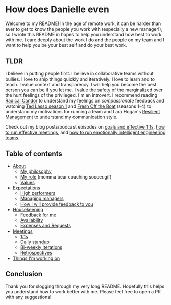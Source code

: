 # How does Danielle even

Welcome to my README! In the age of remote work, it can be harder than ever to get to know the people you work with (especially a new manager!), so I wrote this README in hopes to help you understand how best to work with me. I care deeply about the work I do and the people on my team and I want to help you be your best self and do your best work.

## TLDR
I believe in putting people first. I believe in collaborative teams without bullies. I love to ship things quickly and iteratively. I love to learn and to teach. I value context and transparency. I will help you become the best person you can be if you let me. I value the safety of the marginalized over the hurt feelings of the privileged. I'm an introvert. I recommend reading [Radical Candor](https://www.blinkist.com/en/books/radical-candor-en/) to understand my feelings on *compassionate* feedback and watching [Ted Lasso season 1](https://en.wikipedia.org/wiki/Ted_Lasso) and [Fresh Off the Boat](https://en.wikipedia.org/wiki/Fresh_Off_the_Boat) (seasons 1-4) to understand my motivations for running a team and Lara Hogan's [Resilient Management](https://abookapart.com/products/resilient-management) to understand my communication style.

Check out my blog posts/podcast episodes on [goals and effective 1:1s](https://medium.com/@tsunamino/setting-goals-with-your-engineers-that-dont-completely-suck-cb76b87e4275), [how to run effective meetings](https://leaddev.com/culture-engagement-motivation/how-have-meetings-dont-suck-much), and [how to run emotionally intelligent engineering teams](https://fellow.app/supermanagers/danielle-leong-github-ask-versus-guess-culture/). 

## Table of contents
- [About](docs/about.md)
  - [My philosophy](docs/about.md#my-philosophy)
  - [My role](docs/about.md#my-role) (momma bear coaching soccer.gif)
  - [Values](docs/about.md#values)
- [Expectations](docs/expectations.md#expectations) 
  - [High performers](docs/expectations.md#high-performers)
  - [Managing managers](docs/expectations.md#managers)
  - [How I will provide feedback to you](docs/expectations.md#how-i-will-provide-feedback-to-you)
- [Housekeeping](docs/housekeeping.md)
  - [Feedback for me](docs/housekeeping.md#feedback-for-me)
  - [Availability](docs/housekeeping.md#availability)
  - [Expenses and Requests](docs/housekeeping.md#expenses-and-requests)
- [Meetings](docs/meetings.md)
  - [1:1s](docs/meetings.md#11s)
  - [Daily standup](docs/meetings.md#daily-standup)
  - [Bi-weekly iterations](docs/meetings.md#biweekly-iterations)
  - [Retrospectives](docs/meetings.md#retrospectives)
- [Things I'm working on](docs/about.md#things-im-working-on)


## Conclusion

Thank you for slogging through my very long README. Hopefully this helps you understand how to work better with me. Please feel free to open a PR with any suggestions!
